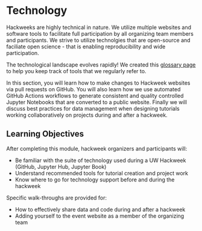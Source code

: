 # Technology

Hackweeks are highly technical in nature. We utilize multiple websites and software tools to facilitate full participation by all organizing team members and participants. We strive to utilize technolgies that are open-source and faciliate open science - that is enabling reproducibility and wide participation.

The technological landscape evolves rapidly! We created this [glossary page](../reference/glossary.md) to help you keep track of tools that we regularly refer to.

In this section, you will learn how to make changes to Hackweek websites via pull requests on GitHub. You will also learn how we use automated GitHub Actions workflows to generate consistent and quality controlled Jupyter Notebooks that are converted to a public website. Finally we will discuss best practices for data management when designing tutorials working collaboratively on projects during and after a hackweek.

## Learning Objectives

After completing this module, hackweek organizers and participants will:

* Be familiar with the suite of technology used during a UW Hackweek (GitHub, Jupyter Hub, Jupyter Book)
* Understand recommended tools for tutorial creation and project work
* Know where to go for technology support before and during the hackweek

Specific walk-throughs are provided for:
* How to effectively share data and code during and after a hackweek
* Adding yourself to the event website as a member of the organizing team
